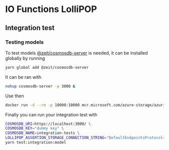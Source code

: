 # IO Functions LolliPOP 

## Integration test

### Testing models

To test models [@zeit/cosmosdb-server](https://www.npmjs.com/package/@zeit/cosmosdb-server) is needed, it can be installed globally by running

```bash
yarn global add @zeit/cosmosdb-server
```
It can be ran with

```bash
nohup cosmosdb-server -p 3000 &
```

Use then 
```bash
docker run -d --rm -p 10000:10000 mcr.microsoft.com/azure-storage/azurite azurite-blob --blobHost 0.0.0.0
```

Finally you can run your integration test with

```bash
COSMOSDB_URI=https://localhost:3000/ \
COSMOSDB_KEY="dummy key" \
COSMOSDB_NAME=integration-tests \
LOLLIPOP_ASSERTION_STORAGE_CONNECTION_STRING="DefaultEndpointsProtocol=http;AccountName=devstoreaccount1;AccountKey=Eby8vdM02xNOcqFlqUwJPLlmEtlCDXJ1OUzFT50uSRZ6IFsuFq2UVErCz4I6tq/K1SZFPTOtr/KBHBeksoGMGw==;BlobEndpoint=http://127.0.0.1:10000/devstoreaccount1;" \
yarn test:integration:model
```
